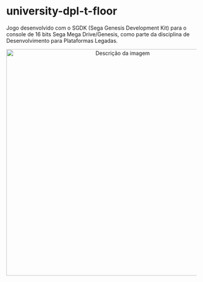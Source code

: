 # university-dpl-t-floor
Jogo desenvolvido com o SGDK (Sega Genesis Development Kit) para o console de 16 bits Sega Mega Drive/Genesis, como parte da disciplina de Desenvolvimento para Plataformas Legadas.

<div align="center">
  <img src="https://github.com/user-attachments/assets/74daf7bb-e7d2-46cc-be50-3a0605a96b13" alt="Descrição da imagem" width="600"/>
</div>



